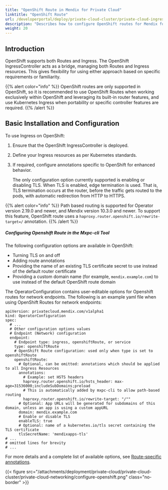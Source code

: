 ```yaml
---
title: "OpenShift Route in Mendix for Private Cloud"
linktitle: "OpenShift Route"
url: /developerportal/deploy/private-cloud-cluster/private-cloud-ingress-settings/openshift/
description: "Describes how to configure OpenShift routes for Mendix for Private Cloud."
weight: 20
---
```


## Introduction

OpenShift supports both Routes and Ingress. The OpenShift IngressController acts as a bridge, managing both Routes and Ingress resources. This gives flexibility for using either approach based on specific requirements or familiarity.

{{% alert color="info" %}}
OpenShift routes are only supported in OpenShift, so it is recommended to use OpenShift Routes when working exclusively within OpenShift and leveraging its built-in router features, and use Kubernetes Ingress when portability or specific controller features are required.
{{% /alert %}}

## Basic Installation and Configuration

To use Ingress on OpenShift:

1. Ensure that the OpenShift IngressController is deployed.
2. Define your Ingress resources as per Kubernetes standards.
3. If required, configure annotations specific to OpenShift for enhanced behavior.

    The only configuration option currently supported is enabling or disabling TLS. When TLS is enabled, edge termination is used. That is, TLS termination occurs at the router, before the traffic gets routed to the pods, with automatic redirection from HTTP to HTTPS.

{{% alert color="info" %}}
Path based routing is supported for Operator version 2.19.0 and newer, and Mendix version 10.3.0 and newer. To support this feature, OpenShift route uses a `haproxy.router.openshift.io/rewrite-target=/` annotation.
{{% /alert %}}

##### Configuring Openshift Route in the Mxpc-cli Tool

The following configuration options are available in OpenShift:

* Turning TLS on and off
* Adding route annotations
* Providing the name of an existing TLS certificate secret to use instead of the default router certificate
* Providing a custom domain name (for example, `mendix.example.com`) to use instead of the default OpenShift route domain

The OperatorConfiguration contains user-editable options for Openshift routes for network endpoints. The following is an example yaml file when using OpenShift Routes for network endpoints:

```text
apiVersion: privatecloud.mendix.com/v1alpha1
kind: OperatorConfiguration
spec:
  # ...
  # Other configuration options values
  # Endpoint (Network) configuration
  endpoint:
    # Endpoint type: ingress, openshiftRoute, or service
    type: openshiftRoute
    # OpenShift Route configuration: used only when type is set to openshiftRoute
    openshiftRoute:
      # Optional, can be omitted: annotations which should be applied to all Ingress Resources
      annotations:
        # Example: set HSTS headers
        haproxy.router.openshift.io/hsts_header: max-age=31536000;includeSubDomains;preload
        # This is automatically added by mxpc-cli to allow path-based routing
        haproxy.router.openshift.io/rewrite-target: "/""
      # Optional: App URLs will be generated for subdomains of this domain, unless an app is using a custom appURL
      domain: mendix.example.com
      # Enable or disable TLS
      enableTLS: true
      # Optional: name of a kubernetes.io/tls secret containing the TLS certificate
      tlsSecretName: 'mendixapps-tls'
# ...
# omitted lines for brevity
# ...
```

For more details and a complete list of available options, see [Route-specific annotations](https://docs.redhat.com/en/documentation/openshift_container_platform/4.17/html/networking/configuring-routes#nw-route-specific-annotations_route-configuration).

{{< figure src="/attachments/deployment/private-cloud/private-cloud-cluster/private-cloud-networking/configure-openshift.png" class="no-border" >}}

